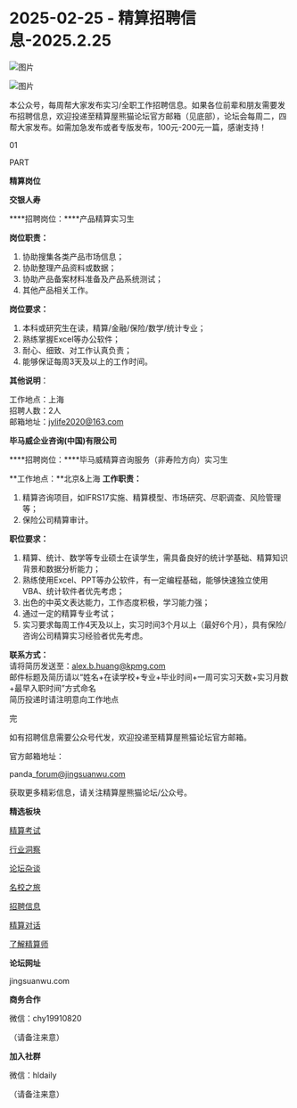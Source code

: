# 2025-02-25 - 精算招聘信息-2025.2.25

![图片](https://mmbiz.qpic.cn/mmbiz_jpg/PVTr5cqOmdsiaicIRGthO3IhpdkibrFUWVU1xAtP9ZY24c0vAhCVJo55thjfrfia19NvibyVvich2UW9I8vGCty5LxNw/640?wx_fmt=jpeg&tp=webp&wxfrom=5&wx_lazy=1)

![图片](https://mmbiz.qpic.cn/mmbiz_png/7QRTvkK2qC63c02mKcsfAaJ8sNcicTvg22UkHHibvKiasFS9FS6E4FeV0Dibe7as7h4tm8p7EfNfI06adlGbL2icYjw/640?wx_fmt=png&tp=webp&wxfrom=5&wx_lazy=1)

本公众号，每周帮大家发布实习/全职工作招聘信息。如果各位前辈和朋友需要发布招聘信息，欢迎投递至精算屋熊猫论坛官方邮箱（见底部），论坛会每周二，四帮大家发布。如需加急发布或者专版发布，100元-200元一篇，感谢支持！

01

PART

**精算岗位**

**交银人寿**

****招聘岗位：****产品精算实习生

**岗位职责：**

1. 协助搜集各类产品市场信息；  
2. 协助整理产品资料或数据；  
3. 协助产品备案材料准备及产品系统测试；  
4. 其他产品相关工作。

**岗位要求：**

1. 本科或研究生在读，精算/金融/保险/数学/统计专业；  
2. 熟练掌握Excel等办公软件；  
3. 耐心、细致、对工作认真负责；  
3. 能够保证每周3天及以上的工作时间。

**其他说明**：

工作地点：上海  
招聘人数：2人  
邮箱地址：jylife2020@163.com

**毕马威企业咨询(中国)有限公司**

****招聘岗位：****毕马威精算咨询服务（非寿险方向）实习生  
  
**工作地点：**北京&上海 **工作职责：**

1. 精算咨询项目，如IFRS17实施、精算模型、市场研究、尽职调查、风险管理等；
2. 保险公司精算审计。

**职位要求：**

1. 精算、统计、数学等专业硕士在读学生，需具备良好的统计学基础、精算知识背景和数据分析能力；
2. 熟练使用Excel、PPT等办公软件，有一定编程基础，能够快速独立使用VBA、统计软件者优先考虑；
3. 出色的中英文表达能力，工作态度积极，学习能力强；
4. 通过一定的精算专业考试；
5. 实习要求每周工作4天及以上，实习时间3个月以上（最好6个月），具有保险/咨询公司精算实习经验者优先考虑。

**联系方式：**  
请将简历发送至：alex.b.huang@kpmg.com  
邮件标题及简历请以“姓名+在读学校+专业+毕业时间+一周可实习天数+实习月数+最早入职时间”方式命名  
简历投递时请注明意向工作地点


完

如有招聘信息需要公众号代发，欢迎投递至精算屋熊猫论坛官方邮箱。

官方邮箱地址：

panda\_forum@jingsuanwu.com

获取更多精彩信息，请关注精算屋熊猫论坛/公众号。

**精选板块**

[精算考试](https://mp.weixin.qq.com/mp/appmsgalbum?__biz=Mzg5NzkwMTMzMA==&action=getalbum&album_id=2804960172988448769#wechat_redirect)

[行业洞察](https://mp.weixin.qq.com/mp/appmsgalbum?__biz=Mzg5NzkwMTMzMA==&action=getalbum&album_id=2804965799378829313#wechat_redirect)

[论坛杂谈](https://mp.weixin.qq.com/mp/appmsgalbum?__biz=Mzg5NzkwMTMzMA==&action=getalbum&album_id=2804979947286315009#wechat_redirect)

[名校之旅](https://mp.weixin.qq.com/mp/appmsgalbum?__biz=Mzg5NzkwMTMzMA==&action=getalbum&album_id=2804975288236654595#wechat_redirect)

[招聘信息](https://mp.weixin.qq.com/mp/appmsgalbum?__biz=Mzg5NzkwMTMzMA==&action=getalbum&album_id=2809916434738069507#wechat_redirect)

[精算对话](https://mp.weixin.qq.com/mp/appmsgalbum?__biz=Mzg5NzkwMTMzMA==&action=getalbum&album_id=3028246288796221446#wechat_redirect)

[了解精算师](https://mp.weixin.qq.com/mp/appmsgalbum?__biz=Mzg5NzkwMTMzMA==&action=getalbum&album_id=2804971247444180995#wechat_redirect)

**论坛网址**

jingsuanwu.com

**商务合作**

微信：chy19910820

（请备注来意）

**加入社群**

微信：hldaily

（请备注来意）
